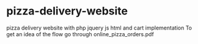 # pizza-delivery-website
pizza delivery website with php jquery js html and cart implementation
To get an idea of the flow go through online_pizza_orders.pdf

